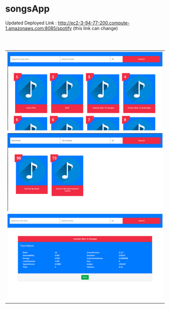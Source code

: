 # songsApp
Updated Deployed Link : http://ec2-3-94-77-200.compute-1.amazonaws.com:8085/spotify (this link can change)

<table class="tg">
  <tr>
    <td class=""><img src="https://github.com/jatin82/songsApp/blob/master/songAll.png"></td>
  </tr>
  <br>
  <tr>
    <td class=""><img src="https://github.com/jatin82/songsApp/blob/master/song.png"></td>
  </tr>
  <br>
  <tr>
    <td class=""><img src="https://github.com/jatin82/songsApp/blob/master/details.png"></td>
  </tr>
</table>

